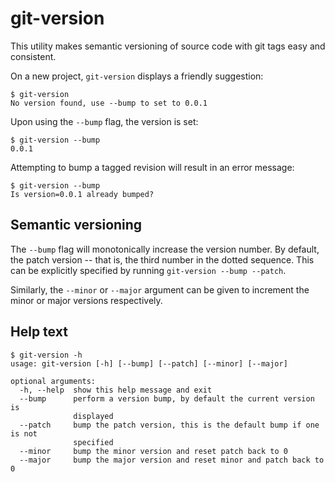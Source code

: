 # git-version

This utility makes semantic versioning of source code with git tags easy and consistent.

On a new project, `git-version` displays a friendly suggestion:

```
$ git-version
No version found, use --bump to set to 0.0.1
```

Upon using the `--bump` flag, the version is set:

```
$ git-version --bump
0.0.1
```

Attempting to bump a tagged revision will result in an error message:

```
$ git-version --bump
Is version=0.0.1 already bumped?
```


## Semantic versioning

The `--bump` flag will monotonically increase the version number.  By default, the patch version -- that is, the third number in the dotted sequence.  This can be explicitly specified by running `git-version --bump --patch`.

Similarly, the `--minor` or `--major` argument can be given to increment the minor or major versions respectively.


## Help text

```
$ git-version -h
usage: git-version [-h] [--bump] [--patch] [--minor] [--major]

optional arguments:
  -h, --help  show this help message and exit
  --bump      perform a version bump, by default the current version is
              displayed
  --patch     bump the patch version, this is the default bump if one is not
              specified
  --minor     bump the minor version and reset patch back to 0
  --major     bump the major version and reset minor and patch back to 0
```
